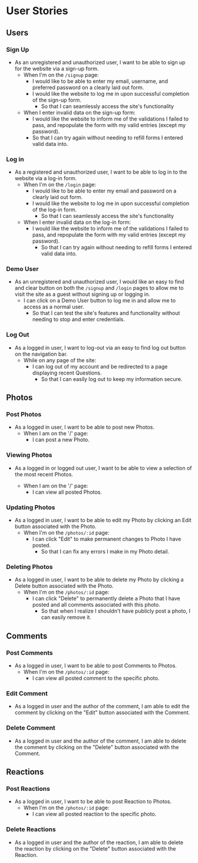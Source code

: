 # User Stories


## Users

### Sign Up

- As an unregistered and unauthorized user, I want to be able to sign up for the website via a sign-up form.
  - When I'm on the `/signup` page:
    - I would like to be able to enter my email, username, and preferred password on a clearly laid out form.
    - I would like the website to log me in upon successful completion of the sign-up form.
      - So that I can seamlessly access the site's functionality
  - When I enter invalid data on the sign-up form:
    - I would like the website to inform me of the validations I failed to pass, and repopulate the form with my valid entries (except my password).
    - So that I can try again without needing to refill forms I entered valid data into.

### Log in

- As a registered and unauthorized user, I want to be able to log in to the website via a log-in form.
  - When I'm on the `/login` page:
    - I would like to be able to enter my email and password on a clearly laid out form.
    - I would like the website to log me in upon successful completion of the log-in form.
      - So that I can seamlessly access the site's functionality
  - When I enter invalid data on the log-in form:
    - I would like the website to inform me of the validations I failed to pass, and repopulate the form with my valid entries (except my password).
      - So that I can try again without needing to refill forms I entered valid data into.

### Demo User

- As an unregistered and unauthorized user, I would like an easy to find and clear button on both the `/signup` and `/login` pages to allow me to visit the site as a guest without signing up or logging in.
  - I can click on a Demo User button to log me in and allow me to access as a normal user.
    - So that I can test the site's features and functionality without needing to stop and enter credentials.

### Log Out

- As a logged in user, I want to log-out via an easy to find log out button on the navigation bar.
  - While on any page of the site:
    - I can log out of my account and be redirected to a page displaying recent Questions.
      - So that I can easily log out to keep my information secure.
  
  
## Photos

### Post Photos

  - As a logged in user, I want to be able to post new Photos.
    - When I am on the '/' page:
       - I can post a new Photo.
    
### Viewing Photos

  - As a logged in or logged out user, I want to be able to view a selection of the most recent Photos.

    - When I am on the '/' page:
      - I can view all posted Photos.

### Updating Photos

- As a logged in user, I want to be able to edit my Photo by clicking an Edit button associated with the Photo.
  - When I'm on the `/photos/:id` page:
    - I can click "Edit" to make permanent changes to Photo I have posted.
      - So that I can fix any errors I make in my Photo detail.

### Deleting Photos

- As a logged in user, I want to be able to delete my Photo by clicking a Delete button associated with the Photo.
  - When I'm on the `/photos/:id` page:
    - I can click "Delete" to permanently delete a Photo that I have posted and all comments associated with this photo.
      - So that when I realize I shouldn't have publicly post a photo, I can easily remove it.
      
## Comments

### Post Comments

- As a logged in user, I want to be able to post Comments to Photos.
  - When I'm on the `/photos/:id` page:
    - I can view all posted comment to the specific photo.

### Edit Comment

- As a logged in user and the author of the comment, I am able to edit the comment by clicking on the "Edit" button associated with the Comment.

### Delete Comment

- As a logged in user and the author of the comment, I am able to delete the comment by clicking on the "Delete" button associated with the Comment.


## Reactions

### Post Reactions

- As a logged in user, I want to be able to post Reaction to Photos.
  - When I'm on the `/photos/:id` page:
    - I can view all posted reaction to the specific photo.

### Delete Reactions

- As a logged in user and the author of the reaction, I am able to delete the reaction by clicking on the "Delete" button associated with the Reaction.

      
